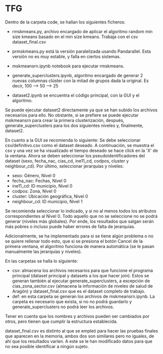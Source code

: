 # TFG

Dentro de la carpeta code, se hallan los siguientes ficheros:

- rmskmeans.py, archivo encargado de aplicar el algoritmo random min size kmeans basado en el min size kmeans. Trabaja con el csv dataset_final.csv
- prmskmeans.py está la versión paralelizada usando Pandarallel. Esta versión no es muy estable, y falla
  en ciertos sistemas.

- mskmeansrn.ipynb notebook para ejecutar rmskmeans.
- generate_superclusters.ipynb, algoritmo encargado de generar 2 nuevas columnas clúster con la mitad de grupos dada la original. Es decir, 100 --> 50 --> 25
- dataset2.ipynb se encuentra el código principal, con la GUI y el algoritmo. 

Se puede ejecutar dataset2 directamente ya que se han subido los archivos necesarios para ello. No obstante, si se prefiere se puede ejecutar mskmeansrn para crear la primera clusterización, después, generate_superclusters para los dos siguientes niveles y, finalmente, dataset2. 

En cuanto a la GUI se recomienda lo siguiente:
  Se debe seleccionar csv/definitivo.csv como el dataset deseado.
  A continuación, se muestra el csv y una vez se ha visualizado el tiempo deseado se hace click en la 'X' de la ventana.
  Ahora se deben seleccionar los pseudoidentificadores del dataset (sexo, fecha_nac, cias_cd, ine11_cd, codpos, cluster y neighbour_cd).
  Por último, seleccionar jerarquías y niveles:
  - sexo: Género, Nivel 0
  - fecha_nac: Fechas, Nivel 0
  - ine11_cd: ID municipio, Nivel 0
  - codpos: Zona, Nivel 0
  - cluster: Ubicación geográfica, Nivel 0
  - neighbour_cd: ID municipio, Nivel 1

Se recomienda seleccionar lo indicado, y si no al menos todos los atributos correspondientes al Nivel 0. 
Todo aquello que no se seleccione no se podrá generar (niveles más globales). Por ende, los resultados que salgan serán más pobres o incluso puede haber errores de falta de jerarquías.

Adicionalmente, se ha implementado para si se tiene algún problema o no se quiere rellenar todo esto, que si se presiona el botón Cancel
de la primera ventana, el algoritmo funciona de manera automática (se le pasan manualmente las jerarquías y niveles).

En las carpetas se halla lo siguiente:
  - csv: almacena los archivos necesarios para que funcione el programa principal (dataset principal y datasets a los que hacer join). Estos se generan también al    ejecutar generate_superclusters, a excepción de cias_zona_sector.csv (almacena la información de niveles de salud de Aragón) y dataset_final.csv que es el dataset completo de trabajo.
  - def: en esta carpeta se generan los archivos de mskmeansrn.ipynb. La carpeta es necesario que exista, si no no podrá guardarlo y generate_superclusters no podrá leer los archivos.
  
Tener en cuenta que los nombres y archivos pueden ser cambiados por otros, pero tienen que cumplir la estructura establecida.

dataset_final.csv es distinto al que se empleó para hacer las pruebas finales que aparecen en la memoria, ambos dos son similares pero no iguales, de ahí que los resultados varíen. A este se le han modificado datos para que no sea posible identificar a ningún sujeto.

